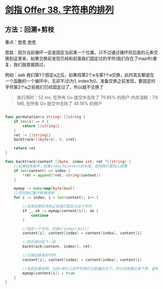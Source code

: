 # [剑指 Offer 38. 字符串的排列](https://leetcode-cn.com/problems/zi-fu-chuan-de-pai-lie-lcof/)

## 方法：回溯+剪枝

重点：[参考](https://leetcode-cn.com/problems/zi-fu-chuan-de-pai-lie-lcof/solution/custerxue-xi-bi-ji-quan-pai-lie-hui-su-by-custergo/) [参考](https://leetcode-cn.com/problems/permutations-ii/solution/custerxue-xi-bi-ji-ji-shu-by-custergo/)

思路：因为当前循环一定是固定当前某一个位置，只不过通过循环将后面的元素交换到这里来，如果交换前发现已经和前面我们固定过的字符(我们存在了map中)重复，我们就直接跳过，


例如：aab 我们第1个固定a之后，如果将第2个a与第1个a交换，此时其实都是在一个函数的一个循环中，无非不过i为1, index为0，准备交换之前发现，要固定的字符第2个a之前我们已经固定过了，所以就不交换了

> 执行用时：52 ms, 在所有 Go 提交中击败了 79.85% 的用户
> 		内存消耗：7.6 MB, 在所有 Go 提交中击败了 45.19% 的用户


```go

func permutation(s string) []string {
	if len(s) == 0 {
		return []string{}
	}
	ret := []string{}
	backtrack([]byte(s), 0, &ret)

	return ret
}

func backtrack(content []byte, index int, ret *[]string) {
	//回溯结束条件，如果index为content的长度，说明我们要加入结果
	if len(content) == index {
		*ret = append(*ret, string(content))
	}

	mymap := make(map[byte]bool)
	//否则我们要不断做选择
	for i := index; i < len(content); i++ {

		//这里如果检测到之前我们固定过这个字符
		if _, ok := mymap[content[i]]; ok {
			continue
		}

		//固定一个字符，交换s[index]与s[i]
		content[i], content[index] = content[index], content[i]

		//然后递归到下一层
		backtrack(content, index+1, ret)

		//交换回原来的字符
		content[i], content[index] = content[index], content[i]

		//走到这里说明，当前i索引上的字符我们之前遍历过了，所以将其要记录下来，避免后面的重复遍历
		mymap[content[i]] = true
	}
}
```


